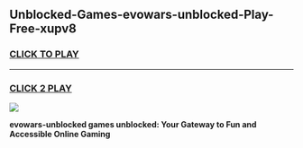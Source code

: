 
## Unblocked-Games-evowars-unblocked-Play-Free-xupv8
<h3>
<a href="https://premium76.site?title=evowars-unblocked&ref=23A">CLICK TO PLAY</a></h3>
<hr>

<h3>
<a href="https://premium76.site?title=evowars-unblocked&ref=23A">CLICK 2 PLAY</a>
  
</h3>

<a href="https://premium76.site?title=evowars-unblocked&ref=23A"><img src="https://clearcache.store/games.png"></a>


**evowars-unblocked games unblocked: Your Gateway to Fun and Accessible Online Gaming**
